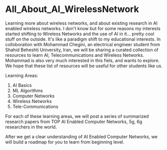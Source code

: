 # All_About_AI_WirelessNetwork
Learning more about wireless networks, and about existing research in AI enabled wireless networks. I don't know but for some reasons my interests started  shifting to Wireless Networks and the use of AI in it... pretty cool stuff on the outside. It's like a paradigm shift to my educational interests. In colloboration with Mohammad Chegini, an electrical engineer student from Shahid Beheshti University, Iran, we will be sharing a curated collection of resources to learn AI, Telecommunications and Wireless Networks. Mohammad is also very much interested in this fiels, and wants to explore. We hope that these list of resources will be useful for other students like us. 


Learning Areas: 

1. AI Basics
2. ML Algorithms
3. Computer Networks
4. Wireless Networks
5. Tele-Communications


For each of these learning areas, we will post a series of summarized research papers from TOP AI Enabled Computer Networks, 5g, 6g researchers in the world.

After we get a clear understanding of AI Enabled Computer Networks, we will build a roadmap for you to learn from beginning level. 

